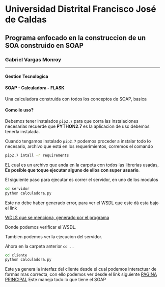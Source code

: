 # Universidad Distrital Francisco José de Caldas
## Programa enfocado en la construccion de un SOA construido en SOAP
### Gabriel Vargas Monroy

----

#### Gestion Tecnologica

#### SOAP - Calculadora - FLASK

Una calculadora construida con todos los conceptos de SOAP, basica

#### Como lo uso?

Debemos tener instalados `pip2.7` para que corra las instalaciones necesarias recuerde que **PYTHON2.7** es la aplicacion de uso debemos tenerla instalada.

Cuando tengamos instalado `pip2.7` podemos proceder a instalar todo lo necesario, archivo que está en los requerimientos, corremos el comando

```bash
pip2.7 intall -r requirements
```
EL cual es un archivo que anda en la carpeta con todos las librerias usadas, **Es posible que toque ejecutar alguno de ellos con super usuario**.

El siguiente paso para ejecutar es correr el servidor, en uno de los modulos
```bash
cd servidor
python calculadora.py
```
Este no debe haber generado error, para ver el WSDL que este dá esta bajo el link

[WDLS que se menciona, generado por el programa](http://127.0.0.1:1337/soap/service?wsdl "WSDL")

Donde podemos verificar el WSDL.

Tambien podemos ver la ejecucion del servidor.

Ahora en la carpeta anterior `cd ..`
```bash
cd cliente
python calculadora.py
```
Este ya genera la interfaz del cliente desde el cual podemos interactuar de formas mas correcta, con ello podemos ver desde el link siguiente
[PAGINA PRINCIPAL](http://127.0.0.1:5000 "Pagina Principal")
Este maneja todo lo que tiene el SOAP
